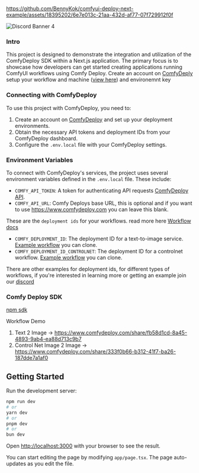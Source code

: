 https://github.com/BennyKok/comfyui-deploy-next-example/assets/18395202/6e7e013c-21aa-432d-af77-07f729912f0f

![Discord Banner 4](https://discordapp.com/api/guilds/7hn3vN8p/widget.png?style=banner4)

### Intro

This project is designed to demonstrate the integration and utilization of the ComfyDeploy SDK within a Next.js application.
The primary focus is to showcase how developers can get started creating applications running ComfyUI workflows using Comfy Deploy.
Create an account on [ComfyDeply](https://comfydeploy.com/) setup your workflow and machine ([view here](https://twitter.com/BennyKokMusic/status/1746578134311243830)) and environemnt key

### Connecting with ComfyDeploy

To use this project with ComfyDeploy, you need to:

1. Create an account on [ComfyDeploy](https://comfydeploy.com/) and set up your deployment environments.
2. Obtain the necessary API tokens and deployment IDs from your ComfyDeploy dashboard.
3. Configure the `.env.local` file with your ComfyDeploy settings.

### Environment Variables

To connect with ComfyDeploy's services, the project uses several environment variables defined in the `.env.local` file. These include:

- `COMFY_API_TOKEN`: A token for authenticating API requests [ComfyDeploy API](https://www.comfydeploy.com/api-keys).
- `COMFY_API_URL`: Comfy Deploys base URL, this is optional and if you want to use https://www.comfydeploy.com you can leave this blank.

These are the `deployment ids` for your workflows. read more here [Workflow docs](https://www.comfydeploy.com/docs/workflows#deployments-and-apis)

- `COMFY_DEPLOYMENT_ID`: The deployment ID for a text-to-image service. [Example workflow](https://www.comfydeploy.com/docs/workflows#deployments-and-apis) you can clone.
- `COMFY_DEPLOYMENT_ID_CONTROLNET`: The deployment ID for a controlnet workflow. [Example workflow](https://www.comfydeploy.com/share/333f0b66-b312-41f7-ba26-187dde7a1af0) you can clone.

There are other examples for deployment ids, for different types of workflows, if you're interested in learning more or getting an example join our [discord](https://discord.gg/7hn3vN8p)

### Comfy Deploy SDK

[npm sdk](https://www.npmjs.com/package/comfydeploy)

Workflow Demo

1. Text 2 Image -> https://www.comfydeploy.com/share/fb58d1cd-8a45-4893-9ab4-ea88d713c9b7
2. Control Net Image 2 Image -> https://www.comfydeploy.com/share/333f0b66-b312-41f7-ba26-187dde7a1af0

## Getting Started

Run the development server:

```bash
npm run dev
# or
yarn dev
# or
pnpm dev
# or
bun dev
```

Open [http://localhost:3000](http://localhost:3000) with your browser to see the result.

You can start editing the page by modifying `app/page.tsx`. The page auto-updates as you edit the file.
